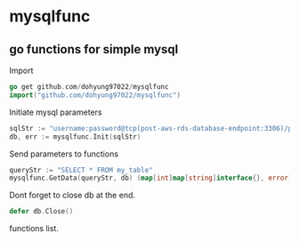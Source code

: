 # mysqlfunc

## go functions for simple mysql

Import

```go
go get github.com/dohyung97022/mysqlfunc
import("github.com/dohyung97022/mysqlfunc")
```

Initiate mysql parameters

```go
sqlStr := "username:password@tcp(post-aws-rds-database-endpoint:3306)/post-schema-name"
db, err := mysqlfunc.Init(sqlStr)
```

Send parameters to functions

```go
queryStr := "SELECT * FROM my_table"
mysqlfunc.GetData(queryStr, db) (map[int]map[string]interface{}, error)
```

Dont forget to close db at the end.

```go
defer db.Close()
```

functions list.
